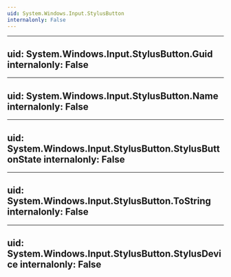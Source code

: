 ```yaml
---
uid: System.Windows.Input.StylusButton
internalonly: False
---
```


---
uid: System.Windows.Input.StylusButton.Guid
internalonly: False
---

---
uid: System.Windows.Input.StylusButton.Name
internalonly: False
---

---
uid: System.Windows.Input.StylusButton.StylusButtonState
internalonly: False
---

---
uid: System.Windows.Input.StylusButton.ToString
internalonly: False
---

---
uid: System.Windows.Input.StylusButton.StylusDevice
internalonly: False
---
